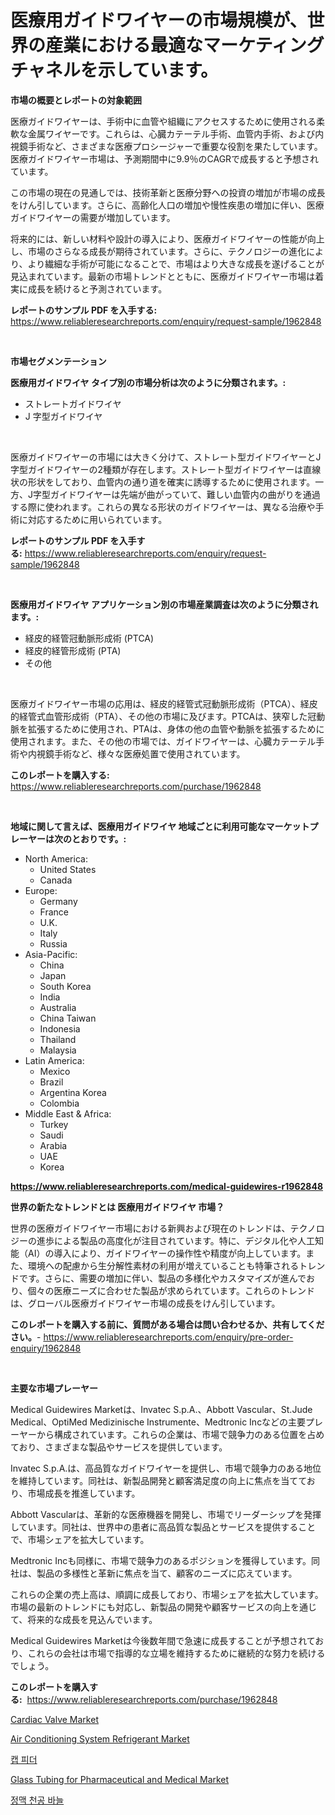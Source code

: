<p><h1>医療用ガイドワイヤーの市場規模が、世界の産業における最適なマーケティングチャネルを示しています。</h1></p><p><strong>市場の概要とレポートの対象範囲</strong></p>
<p><p>医療ガイドワイヤーは、手術中に血管や組織にアクセスするために使用される柔軟な金属ワイヤーです。これらは、心臓カテーテル手術、血管内手術、および内視鏡手術など、さまざまな医療プロシージャーで重要な役割を果たしています。医療ガイドワイヤー市場は、予測期間中に9.9％のCAGRで成長すると予想されています。</p><p>この市場の現在の見通しでは、技術革新と医療分野への投資の増加が市場の成長をけん引しています。さらに、高齢化人口の増加や慢性疾患の増加に伴い、医療ガイドワイヤーの需要が増加しています。</p><p>将来的には、新しい材料や設計の導入により、医療ガイドワイヤーの性能が向上し、市場のさらなる成長が期待されています。さらに、テクノロジーの進化により、より繊細な手術が可能になることで、市場はより大きな成長を遂げることが見込まれています。最新の市場トレンドとともに、医療ガイドワイヤー市場は着実に成長を続けると予測されています。</p></p>
<p><strong>レポートのサンプル PDF を入手する:</strong> <a href="https://www.reliableresearchreports.com/enquiry/request-sample/1962848">https://www.reliableresearchreports.com/enquiry/request-sample/1962848</a></p>
<p>&nbsp;</p>
<p><strong>市場セグメンテーション</strong></p>
<p><strong>医療用ガイドワイヤ タイプ別の市場分析は次のように分類されます。:</strong></p>
<p><ul><li>ストレートガイドワイヤ</li><li>J 字型ガイドワイヤ</li></ul></p>
<p>&nbsp;</p>
<p><p>医療ガイドワイヤーの市場には大きく分けて、ストレート型ガイドワイヤーとJ字型ガイドワイヤーの2種類が存在します。ストレート型ガイドワイヤーは直線状の形状をしており、血管内の通り道を確実に誘導するために使用されます。一方、J字型ガイドワイヤーは先端が曲がっていて、難しい血管内の曲がりを通過する際に使われます。これらの異なる形状のガイドワイヤーは、異なる治療や手術に対応するために用いられています。</p></p>
<p><strong>レポートのサンプル PDF を入手する:</strong>&nbsp;<a href="https://www.reliableresearchreports.com/enquiry/request-sample/1962848">https://www.reliableresearchreports.com/enquiry/request-sample/1962848</a></p>
<p>&nbsp;</p>
<p><strong> 医療用ガイドワイヤ アプリケーション別の市場産業調査は次のように分類されます。:</strong></p>
<p><ul><li>経皮的経管冠動脈形成術 (PTCA)</li><li>経皮的経管形成術 (PTA)</li><li>その他</li></ul></p>
<p>&nbsp;</p>
<p><p>医療ガイドワイヤー市場の応用は、経皮的経管式冠動脈形成術（PTCA）、経皮的経管式血管形成術（PTA）、その他の市場に及びます。PTCAは、狭窄した冠動脈を拡張するために使用され、PTAは、身体の他の血管や動脈を拡張するために使用されます。また、その他の市場では、ガイドワイヤーは、心臓カテーテル手術や内視鏡手術など、様々な医療処置で使用されています。</p></p>
<p><strong>このレポートを購入する:</strong>&nbsp; <a href="https://www.reliableresearchreports.com/purchase/1962848">https://www.reliableresearchreports.com/purchase/1962848</a></p>
<p>&nbsp;</p>
<p><strong>地域に関して言えば、医療用ガイドワイヤ 地域ごとに利用可能なマーケットプレーヤーは次のとおりです。:</strong></p>
<p><ul>
    <li>
        North America:
        <ul>
            <li>United States</li>
            <li>Canada</li>
        </ul>
    </li>
    <li>
        Europe:
        <ul>
            <li>Germany</li>
            <li>France</li>
            <li>U.K.</li>
            <li>Italy</li>
            <li>Russia</li>
        </ul>
    </li>
    <li>
        Asia-Pacific:
        <ul>
            <li>China</li>
            <li>Japan</li>
            <li>South Korea</li>
            <li>India</li>
            <li>Australia</li>
            <li>China Taiwan</li>
            <li>Indonesia</li>
            <li>Thailand</li>
            <li>Malaysia</li>
        </ul>
    </li>
    <li>
        Latin America:
        <ul>
            <li>Mexico</li>
            <li>Brazil</li>
            <li>Argentina Korea</li>
            <li>Colombia</li>
        </ul>
    </li>
    <li>
        Middle East & Africa:
        <ul>
            <li>Turkey</li>
            <li>Saudi</li>
            <li>Arabia</li>
            <li>UAE</li>
            <li>Korea</li>
        </ul>
    </li>
    </ul></p>
<p><strong><a href="https://www.reliableresearchreports.com/medical-guidewires-r1962848">https://www.reliableresearchreports.com/medical-guidewires-r1962848</a></strong>&nbsp;</p>
<p><strong>世界の新たなトレンドとは 医療用ガイドワイヤ 市場？</strong></p>
<p><p>世界の医療ガイドワイヤー市場における新興および現在のトレンドは、テクノロジーの進歩による製品の高度化が注目されています。特に、デジタル化や人工知能（AI）の導入により、ガイドワイヤーの操作性や精度が向上しています。また、環境への配慮から生分解性素材の利用が増えていることも特筆されるトレンドです。さらに、需要の増加に伴い、製品の多様化やカスタマイズが進んでおり、個々の医療ニーズに合わせた製品が求められています。これらのトレンドは、グローバル医療ガイドワイヤー市場の成長をけん引しています。</p></p>
<p><strong>このレポートを購入する前に、質問がある場合は問い合わせるか、共有してください。</strong>- <a href="https://www.reliableresearchreports.com/enquiry/pre-order-enquiry/1962848">https://www.reliableresearchreports.com/enquiry/pre-order-enquiry/1962848</a></p>
<p>&nbsp;</p>
<p><strong>主要な市場プレーヤー</strong></p>
<p><p>Medical Guidewires Marketは、Invatec S.p.A.、Abbott Vascular、St.Jude Medical、OptiMed Medizinische Instrumente、Medtronic Incなどの主要プレーヤーから構成されています。これらの企業は、市場で競争力のある位置を占めており、さまざまな製品やサービスを提供しています。</p><p>Invatec S.p.A.は、高品質なガイドワイヤーを提供し、市場で競争力のある地位を維持しています。同社は、新製品開発と顧客満足度の向上に焦点を当てており、市場成長を推進しています。</p><p>Abbott Vascularは、革新的な医療機器を開発し、市場でリーダーシップを発揮しています。同社は、世界中の患者に高品質な製品とサービスを提供することで、市場シェアを拡大しています。</p><p>Medtronic Incも同様に、市場で競争力のあるポジションを獲得しています。同社は、製品の多様性と革新に焦点を当て、顧客のニーズに応えています。</p><p>これらの企業の売上高は、順調に成長しており、市場シェアを拡大しています。市場の最新のトレンドにも対応し、新製品の開発や顧客サービスの向上を通じて、将来的な成長を見込んでいます。</p><p>Medical Guidewires Marketは今後数年間で急速に成長することが予想されており、これらの会社は市場で指導的な立場を維持するために継続的な努力を続けるでしょう。</p></p>
<p><strong>このレポートを購入する:</strong>&nbsp;&nbsp;<a href="https://www.reliableresearchreports.com/purchase/1962848">https://www.reliableresearchreports.com/purchase/1962848</a></p>
<p><p><a href="https://github.com/prosalinda88/Market-Research-Report-List-4/blob/main/cardiac-valve-market.md">Cardiac Valve Market</a></p><p><a href="https://issuu.com/reportprime-2/docs/air-conditioning-system-refrigerant-market-size-20">Air Conditioning System Refrigerant Market</a></p><p><a href="https://github.com/Tristiarton768456/Market-Research-Report-List-1/blob/main/975561456740.md">캡 피더</a></p><p><a href="https://issuu.com/reportprime-2/docs/glass-tubing-for-pharmaceutical-and-medical-market">Glass Tubing for Pharmaceutical and Medical Market</a></p><p><a href="https://github.com/vsoq0zknh59/Market-Research-Report-List-2/blob/main/160888256739.md">정맥 천공 바늘</a></p></p>
